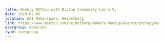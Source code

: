 ```yaml
---
title: Weekly DIYbio with Biotop Community Lab e.V.
date: 2020-02-05
location: DAI Makerspace, Heidelberg
link: https://www.meetup.com/Heidelberg-Makers-Meetup/events/qrztwpybcdbhb/
usergroup: makershd
type: usergroup
---
```

